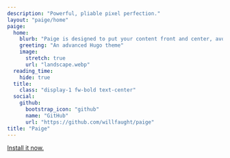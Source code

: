 ```yaml
---
description: "Powerful, pliable pixel perfection."
layout: "paige/home"
paige:
  home:
    blurb: "Paige is designed to put your content front and center, avoiding the typical clutter. The look is seamless and smooth, scalable and readable, portable and efficient. The layout is minimal and responsive, using verticality and white space to focus and delineate parts of the page. The implementation is flexible and extensible. It's a versatile canvas that serves most web needs. Welcome to the last Hugo theme you'll probably ever need."
    greeting: "An advanced Hugo theme"
    image:
      stretch: true
      url: "landscape.webp"
  reading_time:
    hide: true
  title:
    class: "display-1 fw-bold text-center"
  social:
    github:
      bootstrap_icon: "github"
      name: "GitHub"
      url: "https://github.com/willfaught/paige"
title: "Paige"
---
```


<a class="lead" href="https://github.com/willfaught/paige">Install it now.</a>
